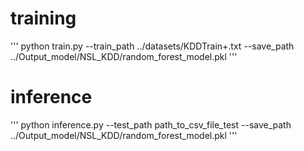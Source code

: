 # training
'''
python train.py --train_path ../datasets/KDDTrain+.txt --save_path ../Output_model/NSL_KDD/random_forest_model.pkl
'''

# inference
'''
python inference.py --test_path path_to_csv_file_test --save_path ../Output_model/NSL_KDD/random_forest_model.pkl
'''